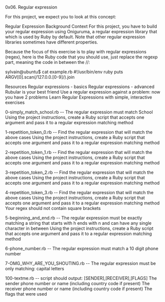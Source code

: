 0x06. Regular expression

For this project, we expect you to look at this concept:

Regular Expression
Background Context
For this project, you have to build your regular expression using Oniguruma, a regular expression library that which is used by Ruby by default. Note that other regular expression libraries sometimes have different properties.

Because the focus of this exercise is to play with regular expressions (regex), here is the Ruby code that you should use, just replace the regexp part, meaning the code in between the //:

sylvain@ubuntu$ cat example.rb
#!/usr/bin/env ruby
puts ARGV[0].scan(/127.0.0.[0-9]/).join

Resources
Regular expressions - basics
Regular expressions - advanced
Rubular is your best friend
Use a regular expression against a problem: now you have 2 problems
Learn Regular Expressions with simple, interactive exercises


0-simply_match_school.rb  -- The regular expression must match School
Using the project instructions, create a Ruby script that accepts one argument and pass it to a regular expression matching method

1-repetition_token_0.rb  -- Find the regular expression that will match the above cases
Using the project instructions, create a Ruby script that accepts one argument and pass it to a regular expression matching method

2-repetition_token_1.rb  -- Find the regular expression that will match the above cases
Using the project instructions, create a Ruby script that accepts one argument and pass it to a regular expression matching method


3-repetition_token_2.rb  -- Find the regular expression that will match the above cases
Using the project instructions, create a Ruby script that accepts one argument and pass it to a regular expression matching method


4-repetition_token_3.rb  -- Find the regular expression that will match the above cases
Using the project instructions, create a Ruby script that accepts one argument and pass it to a regular expression matching method
Your regex should not contain square brackets


5-beginning_and_end.rb  -- The regular expression must be exactly matching a string that starts with h ends with n and can have any single character in between
Using the project instructions, create a Ruby script that accepts one argument and pass it to a regular expression matching method


 6-phone_number.rb  -- The regular expression must match a 10 digit phone number

7-OMG_WHY_ARE_YOU_SHOUTING.rb  -- The regular expression must be only matching: capital letters


100-textme.rb  -- script should output: [SENDER],[RECEIVER],[FLAGS]
The sender phone number or name (including country code if present)
The receiver phone number or name (including country code if present)
The flags that were used
